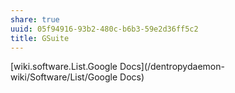 ```yaml
---
share: true
uuid: 05f94916-93b2-480c-b6b3-59e2d36ff5c2
title: GSuite
---
```

[wiki.software.List.Google Docs](/dentropydaemon-wiki/Software/List/Google Docs)